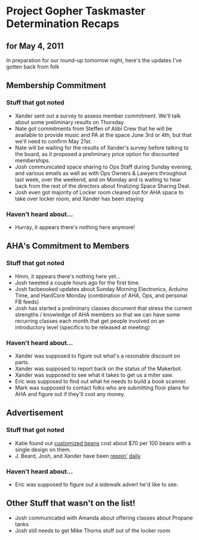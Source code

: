 Project Gopher Taskmaster Determination Recaps
==============================================
for May 4, 2011
---------------

In preparation for our round-up tomorrow night, here's the updates I've gotten back from folk

Membership Commitment
---------------------
### Stuff that got noted
+ Xander sent out a survey to assess member commitment. We'll talk about some preliminary results on Thursday.
+ Nate got commitments from Steffen of Alibi Crew that he will be available to provide music and PA at the space June 3rd or 4th, but that we'll need to confirm May 21st.
+ Nate will be waiting for the results of Xander's survey before talking to the board, as it proposed a preliminary price option for discounted memberships.
+ Josh communicated space sharing to Ops Staff during Sunday evening, and various emails as well as with Ops Owners & Lawyers throughout last week, over the weekend, and on Monday and is waiting to hear back from the rest of the directors about finalizing Space Sharing Deal.
+ Josh even got majority of Locker room cleared out for AHA space to take over locker room, and Xander has been staying 

### Haven't heard about...
+ Hurray, it appears there's nothing here anymore!


AHA's Commitment to Members
---------------------------
### Stuff that got noted
+ Hmm, it appears there's nothing here yet...
+ Josh tweeted a couple hours ago for the first time.
+ Josh facbeooked updates about Sunday Morning Electronics, Arduino Time, and HardCore Monday (combination of AHA, Ops, and personal FB feeds)
+ Josh has started a preliminary classes document that stress the current strengths / knowledge of AHA members so that we can have some recurring classes each month that get people involved on an introductory level (specifics to be released at meeting)

### Haven't heard about...
- Xander was supposed to figure out what's a resonable discount on parts.
- Xander was supposed to report back on the status of the Makerbot.
- Xander was supposed to see what it takes to get us a miter saw.
- Eric was supposed to find out what he needs to build a book scanner.
- Mark was supposed to contact folks who are submitting floor plans for AHA and figure out if they'll cost any money.

Advertisement
-------------
### Stuff that got noted
+ Katie found out [customized beans](http://www.littlethingsfavors.com/peplmabefa.html) cost about $70 per 100 beans with a single design on them.
+ J. Beard, Josh, and Xander have been [reppin'](http://twitter.com/#!/AllHandsActive) [daily](http://www.facebook.com/pages/AHA-All-Hands-Active/300100514925)

### Haven't heard about...
- Eric was supposed to figure out a sidewalk advert he'd like to see.

Other Stuff that wasn't on the list!
------------------------------------
+ Josh communicated with Amanda about offering classes about Propane tanks
+ Josh still needs to get Mike Thorns stuff out of the locker room
